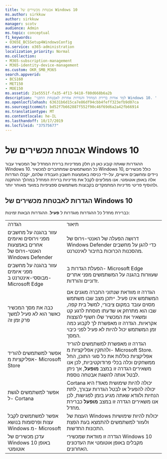 ```yaml
---
title: אבטחת מכשירים של Windows 10
ms.author: sirkkuw
author: sirkkuw
manager: scotv
audience: Admin
ms.topic: conceptual
f1_keywords:
- O365E_BCSSetup4WindowsConfig
ms.service: o365-administration
localization_priority: Normal
ms.collection:
- M365-subscription-management
- M365-identity-device-management
ms.custom: OKR_SMB_M365
search.appverid:
- BCS160
- MET150
- MOE150
ms.assetid: 21e5551f-fa35-4f13-9418-f80d668b6a2b
description: 'למד אודות ברירת המחדל והגדרות אחרות לאבטחת התקני Windows 10. '
ms.openlocfilehash: 63631b6d15ca7e86df94cbb4feff323efb9d07ca
ms.sourcegitcommit: bd52f7b662887f552f90c46f69d6a2a42fb66914
ms.translationtype: MT
ms.contentlocale: he-IL
ms.lasthandoff: 10/17/2019
ms.locfileid: "37575677"
---
```

# <a name="secure-windows-10-devices"></a>אבטחת מכשירים של Windows 10

ההגדרות שאתה קובע כאן הן חלק ממדיניות ברירת המחדל של המכשיר עבור Windows 10. כל המשתמשים שמתחברים למכשיר Windows 10, כולל מכשירים ניידים ומחשבים אישיים, על-ידי כניסה באמצעות חשבון העבודה שלהם, יקבלו הגדרות אלה באופן אוטומטי. אנו ממליצים לקבל את מדיניות ברירת המחדל במהלך ההתקנה ולהוסיף פריטי מדיניות המתמקדים בקבוצות משתמשים ספציפיות במועד מאוחר יותר.
  
## <a name="settings-to-secure-windows-10-devices"></a>הגדרות לאבטחת מכשירים של Windows 10

כברירת מחדל כל ההגדרות מוגדרות ל **פעיל**. ההגדרות הבאות זמינות:
  
|||
|:-----|:-----|
|הגדרה  <br/> |תיאור  <br/> |
|עזור בהגנה על מחשבים מפני וירוסים ואיומים אחרים באמצעות האנטי-וירוס של Windows Defender  <br/> |דרושה הפעלה של האנטי-וירוס של Windows Defender כדי להגן על מחשבים מהסכנות הכרוכות בחיבור לאינטרנט.  <br/> |
|עזור בהגנה על מחשבים מפני איומים מבוססי-אינטרנט ב- Microsoft Edge  <br/> |הפעלת הגדרות ב- Microsoft Edge שעוזרות בהגנה על המשתמשים מפני אתרים זדוניים והורדות.  <br/> |
|כבה את מסך המכשיר כאשר הוא לא פעיל למשך פרק זמן זה  <br/> |הגדרה זו מוודאת שנתוני החברה מוגנים אם המשתמש אינו פעיל. ייתכן מצב שבו משתמש מסוים עובד במקום ציבורי, למשל בית קפה, שבו הוא מתרחק או שדעתו מוסחת לרגע קט ומשאיר את המכשיר שלו חשוף להצצות אקראיות. הגדרה זו מאפשרת לך לקבוע כמה זמן המשתמש יכול להיות לא פעיל לפני כיבוי המסך.  <br/> |
|אפשר למשתמשים להוריד אפליקציות מ- Microsoft Store  <br/> |הגדרה זו מאפשרת למשתמשים להוריד ולהתקין אפליקציות מ- Microsoft Store. אפליקציות כוללות את כל סוגי התוכן, החל ממשחקים וכלה בכלי פרודוקטיביות, לכן אנו משאירים הגדרה זו במצב **מופעל**, אך ניתן לבטל אותה להשגת אבטחה נוספת.  <br/> |
|אפשר למשתמשים לגשת ל- Cortana  <br/> |Cortana יכולה להיות שימושית מאוד! היא יכולה להפעיל או לבטל הגדרות עבורך, לתת הנחיות ולוודא שאתה מגיע בזמן לפגישות, לכן אנו משאירים הגדרה זו במצב **מופעל** כברירת מחדל.  <br/> |
|אפשר למשתמשים לקבל עצות ופרסומות בנושא Windows מ- Microsoft  <br/> |העצות של Windows יכולות להיות שימושיות ולעזור למשתמשים להתמצא בעת הפצת התכונות החדשות.  <br/> |
|עדכן מכשירים של Windows 10 באופן אוטומטי  <br/> |הגדרה זו מוודאת שמכשירי Windows 10 מקבלים באופן אוטומטי את העדכונים האחרונים.  <br/> |
   

